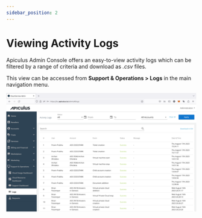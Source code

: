 ```yaml
---
sidebar_position: 2
---
```

# Viewing Activity Logs

Apiculus Admin Console offers an easy-to-view activity logs which can be filtered by a range of criteria and download as _.csv_ files.

This view can be accessed from **Support & Operations > Logs** in the main navigation menu.

![Viewing Activity Logs](img/Logs.png)




